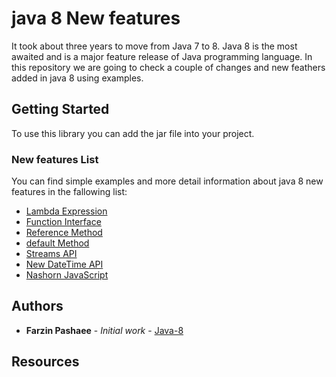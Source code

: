 # java 8 New features 
It took about three years to move from Java 7 to 8. Java 8 is the most awaited and is a major feature release of Java programming language. In this repository we are going to check a couple of changes and new feathers added in java 8 using examples.

## Getting Started
To use this library you can add the jar file into your project.

### New features List
You can find simple examples and more detail information about java 8 new features in the fallowing list: 
- [Lambda Expression](https://github.com/farzinpashaee/java-8/tree/master/src/java8/lambdaExpression)
- [Function Interface](https://github.com/farzinpashaee/java-8/tree/master/src/java8/functionInterface)
- [Reference Method](https://github.com/farzinpashaee/java-8/tree/master/src/java8/referenceMethod) 
- [default Method](https://github.com/farzinpashaee/java-8/tree/master/src/java8/defaultMethods)
- [Streams API](https://github.com/farzinpashaee/java-8/tree/master/src/java8/streamsApi)
- [New DateTime API](https://github.com/farzinpashaee/java-8/tree/master/src/java8/dateTimeApi)
- [Nashorn JavaScript](https://github.com/farzinpashaee/java-8/tree/master/src/java8/nashornavaScript)

## Authors

* **Farzin Pashaee** - *Initial work* - [Java-8](https://github.com/farzinpashaee/java-8)

## Resources

